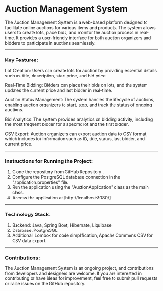 # Auction Management System

The Auction Management System is a web-based platform designed to facilitate online auctions for various items and products. The system allows users to create lots, place bids, and monitor the auction process in real-time. It provides a user-friendly interface for both auction organizers and bidders to participate in auctions seamlessly.

---

### Key Features:

Lot Creation: Users can create lots for auction by providing essential details such as title, description, start price, and bid price.

Real-Time Bidding: Bidders can place their bids on lots, and the system updates the current price and last bidder in real-time.

Auction Status Management: The system handles the lifecycle of auctions, enabling auction organizers to start, stop, and track the status of ongoing auctions.

Bid Analytics: The system provides analytics on bidding activity, including the most frequent bidder for a specific lot and the first bidder.

CSV Export: Auction organizers can export auction data to CSV format, which includes lot information such as ID, title, status, last bidder, and current price.

---

### Instructions for Running the Project:

1. Clone the repository from GitHub Repository .
2. Configure the PostgreSQL database connection in the "application.properties" file.
3. Run the application using the "AuctionApplication" class as the main class.
4. Access the application at [http://localhost:8080/].

---

### Technology Stack:

1. Backend: Java, Spring Boot, Hibernate, Liquibase
2. Database: PostgreSQL
3. Additional: Lombok for code simplification, Apache Commons CSV for CSV data export.

---

### Contributions:

The Auction Management System is an ongoing project, and contributions from developers and designers are welcome. If you are interested in contributing or have ideas for improvement, feel free to submit pull requests or raise issues on the GitHub repository.
